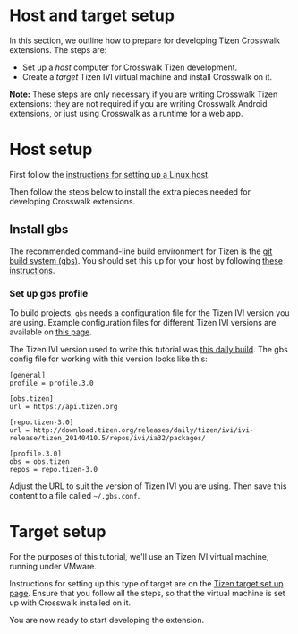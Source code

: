 # Host and target setup

In this section, we outline how to prepare for developing Tizen Crosswalk extensions. The steps are:

*   Set up a *host* computer for Crosswalk Tizen development.
*   Create a *target* Tizen IVI virtual machine and install Crosswalk on it.

**Note:** These steps are only necessary if you are writing Crosswalk Tizen extensions: they are not required if you are writing Crosswalk Android extensions, or just using Crosswalk as a runtime for a web app.

# Host setup

First follow the [instructions for setting up a Linux host](/documentation/getting_started/Linux_host_setup/Installation-for-Crosswalk-Tizen).

Then follow the steps below to install the extra pieces needed for developing Crosswalk extensions.

## Install gbs

The recommended command-line build environment for Tizen is the [git build system (gbs)](https://source.tizen.org/documentation/reference/git-build-system). You should set this up for your host by following [these instructions](https://source.tizen.org/documentation/developer-guide/installing-development-tools).

### Set up gbs profile

To build projects, `gbs` needs a configuration file for the Tizen IVI version you are using. Example configuration files for different Tizen IVI versions are available on [this page](https://wiki.tizen.org/wiki/IVI/GBS_configuration_files_Tizen_IVI).

The Tizen IVI version used to write this tutorial was [this daily build](http://download.tizen.org/releases/daily/tizen/ivi/ivi-release/latest/images/ivi-release-mbr-i586/tizen_20140410.5_ivi-release-mbr-i586-sdb.raw.bz2). The gbs config file for working with this version looks like this:

    [general]
    profile = profile.3.0

    [obs.tizen]
    url = https://api.tizen.org

    [repo.tizen-3.0]
    url = http://download.tizen.org/releases/daily/tizen/ivi/ivi-release/tizen_20140410.5/repos/ivi/ia32/packages/

    [profile.3.0]
    obs = obs.tizen
    repos = repo.tizen-3.0

Adjust the URL to suit the version of Tizen IVI you are using. Then save this content to a file called `~/.gbs.conf`.

# Target setup

For the purposes of this tutorial, we'll use an Tizen IVI virtual machine, running under VMware.

Instructions for setting up this type of target are on the [Tizen target set up page](/documentation/getting_started/tizen_target_setup). Ensure that you follow all the steps, so that the virtual machine is set up with Crosswalk installed on it.

You are now ready to start developing the extension.
